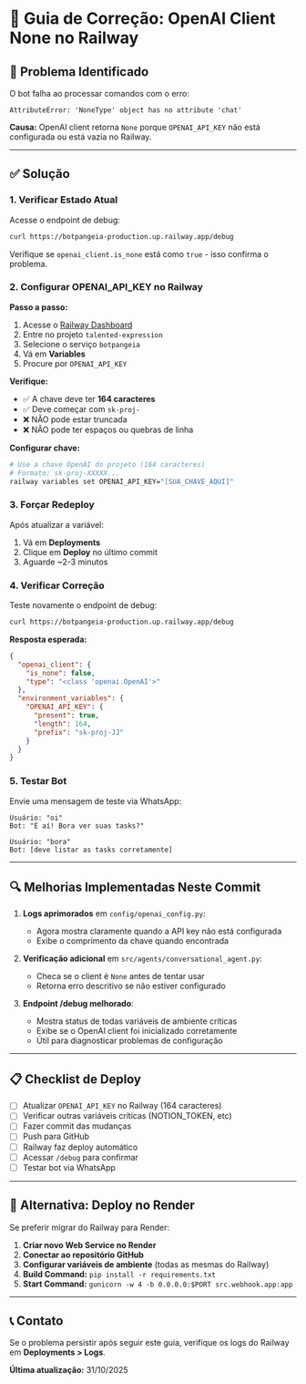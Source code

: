 # 🔧 Guia de Correção: OpenAI Client None no Railway

## 🐛 Problema Identificado

O bot falha ao processar comandos com o erro:
```
AttributeError: 'NoneType' object has no attribute 'chat'
```

**Causa:** OpenAI client retorna `None` porque `OPENAI_API_KEY` não está configurada ou está vazia no Railway.

---

## ✅ Solução

### 1. Verificar Estado Atual

Acesse o endpoint de debug:
```bash
curl https://botpangeia-production.up.railway.app/debug
```

Verifique se `openai_client.is_none` está como `true` - isso confirma o problema.

### 2. Configurar OPENAI_API_KEY no Railway

**Passo a passo:**

1. Acesse o [Railway Dashboard](https://railway.app)
2. Entre no projeto `talented-expression`
3. Selecione o serviço `botpangeia`
4. Vá em **Variables**
5. Procure por `OPENAI_API_KEY`

**Verifique:**
- ✅ A chave deve ter **164 caracteres**
- ✅ Deve começar com `sk-proj-`
- ❌ NÃO pode estar truncada
- ❌ NÃO pode ter espaços ou quebras de linha

**Configurar chave:**
```bash
# Use a chave OpenAI do projeto (164 caracteres)
# Formato: sk-proj-XXXXX...
railway variables set OPENAI_API_KEY="[SUA_CHAVE_AQUI]"
```

### 3. Forçar Redeploy

Após atualizar a variável:
1. Vá em **Deployments**
2. Clique em **Deploy** no último commit
3. Aguarde ~2-3 minutos

### 4. Verificar Correção

Teste novamente o endpoint de debug:
```bash
curl https://botpangeia-production.up.railway.app/debug
```

**Resposta esperada:**
```json
{
  "openai_client": {
    "is_none": false,
    "type": "<class 'openai.OpenAI'>"
  },
  "environment_variables": {
    "OPENAI_API_KEY": {
      "present": true,
      "length": 164,
      "prefix": "sk-proj-JJ"
    }
  }
}
```

### 5. Testar Bot

Envie uma mensagem de teste via WhatsApp:
```
Usuário: "oi"
Bot: "E aí! Bora ver suas tasks?"

Usuário: "bora"
Bot: [deve listar as tasks corretamente]
```

---

## 🔍 Melhorias Implementadas Neste Commit

1. **Logs aprimorados** em `config/openai_config.py`:
   - Agora mostra claramente quando a API key não está configurada
   - Exibe o comprimento da chave quando encontrada

2. **Verificação adicional** em `src/agents/conversational_agent.py`:
   - Checa se o client é `None` antes de tentar usar
   - Retorna erro descritivo se não estiver configurado

3. **Endpoint /debug melhorado**:
   - Mostra status de todas variáveis de ambiente críticas
   - Exibe se o OpenAI client foi inicializado corretamente
   - Útil para diagnosticar problemas de configuração

---

## 📋 Checklist de Deploy

- [ ] Atualizar `OPENAI_API_KEY` no Railway (164 caracteres)
- [ ] Verificar outras variáveis críticas (NOTION_TOKEN, etc)
- [ ] Fazer commit das mudanças
- [ ] Push para GitHub
- [ ] Railway faz deploy automático
- [ ] Acessar `/debug` para confirmar
- [ ] Testar bot via WhatsApp

---

## 🚨 Alternativa: Deploy no Render

Se preferir migrar do Railway para Render:

1. **Criar novo Web Service no Render**
2. **Conectar ao repositório GitHub**
3. **Configurar variáveis de ambiente** (todas as mesmas do Railway)
4. **Build Command:** `pip install -r requirements.txt`
5. **Start Command:** `gunicorn -w 4 -b 0.0.0.0:$PORT src.webhook.app:app`

---

## 📞 Contato

Se o problema persistir após seguir este guia, verifique os logs do Railway em **Deployments > Logs**.

**Última atualização:** 31/10/2025
